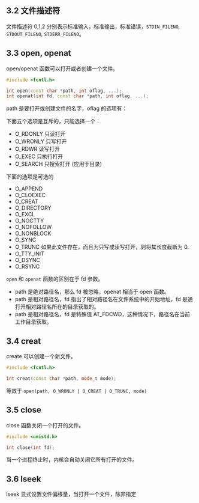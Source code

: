 ## 3.2 文件描述符

文件描述符 0,1,2 分别表示标准输入，标准输出，标准错误，`STDIN_FILENO`, `STDOUT_FILENO`, `STDERR_FILENO`。

## 3.3 open, openat

open/openat 函数可以打开或者创建一个文件。

```c++
#include <fcntl.h>

int open(const char *path, int oflag, ...);
int openat(int fd, const char *path, int oflag, ...);
```

path 是要打开或创建文件的名字，oflag 的选项有：

下面五个选项是互斥的，只能选择一个：

- O_RDONLY 只读打开
- O_WRONLY 只写打开
- O_RDWR 读写打开
- O_EXEC 只执行打开
- O_SEARCH 只搜索打开 (应用于目录)

下面的选项是可选的

- O_APPEND
- O_CLOEXEC
- O_CREAT
- O_DIRECTORY
- O_EXCL
- O_NOCTTY
- O_NOFOLLOW
- O_NONBLOCK
- O_SYNC
- O_TRUNC 如果此文件存在，而且为只写或读写打开，则将其长度截断为 0.
- O_TTY_INIT
- O_DSYNC
- O_RSYNC

`open` 和 `openat` 函数的区别在于 fd 参数。

- path 是绝对路径名，那么 fd 被忽略，openat 相当于 open 函数。
- path 是相对路径名，fd 指出了相对路径名在文件系统中的开始地址，fd 是通打开相对路径名所在的目录获取的。
- path 是相对路径名，fd 是特殊值 AT_FDCWD，这种情况下，路径名在当前工作目录获取。

## 3.4 creat

create 可以创建一个新文件。

```c++
#include <fcntl.h>

int creat(const char *path, mode_t mode);
```

等效于 `open(path, O_WRONLY | O_CREAT | O_TRUNC, mode)`

## 3.5 close

close 函数关闭一个打开的文件。

```c++
#include <unistd.h>

int close(int fd);
```

当一个进程终止时，内核会自动关闭它所有打开的文件。

## 3.6 lseek

lseek 显式设置文件偏移量，当打开一个文件，除非指定

